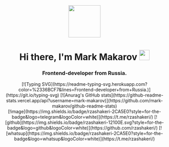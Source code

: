 <div id="header" align="center">
  <img src="https://media.tenor.com/09uldTF_OnIAAAAd/squirrel-dancing-squirrel.gif" width="100"/>
  <h1 align="center">Hi there, I'm Mark Makarov 
<img src="https://github.com/blackcater/blackcater/raw/main/images/Hi.gif" height="32"/></h1>
<h3 align="center">Frontend-developer from Russia.</h3>
  [![Typing SVG](https://readme-typing-svg.herokuapp.com?color=%2336BCF7&lines=Frontend-developer+from+Russia.)](https://git.io/typing-svg)
  [![Anurag's GitHub stats](https://github-readme-stats.vercel.app/api?username=mark-makarov)](https://github.com/mark-makarov/github-readme-stats)
  
  
  
  
  
  
  
  <div id="badges">
    [!image](https://img.shields.io/badge/rzashakeri-2CA5E0?style=for-the-badge&logo=telegram&logoColor=white)](https://t.me/rzashakeri/)
  [![github](https://img.shields.io/badge/rzashakeri-12100E.svg?style=for-the-badge&logo=github&logoColor=white)](https://github.com/rzashakeri/)
[![whatsup](https://img.shields.io/badge/rzashakeri-2CA5E0?style=for-the-badge&logo=whatsup&logoColor=white)](https://t.me/rzashakeri/)
</div>
</div>

